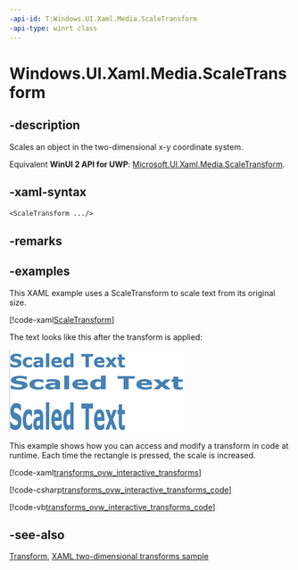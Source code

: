 ```yaml
---
-api-id: T:Windows.UI.Xaml.Media.ScaleTransform
-api-type: winrt class
---
```


<!-- Class syntax.
public class ScaleTransform : Windows.UI.Xaml.Media.Transform, Windows.UI.Xaml.Media.IScaleTransform
-->

# Windows.UI.Xaml.Media.ScaleTransform

## -description
Scales an object in the two-dimensional x-y coordinate system.

Equivalent **WinUI 2 API for UWP**: [Microsoft.UI.Xaml.Media.ScaleTransform](/windows/winui/api/microsoft.ui.xaml.media.scaletransform).

## -xaml-syntax
```xaml
<ScaleTransform .../>
```


## -remarks

## -examples
This XAML example uses a ScaleTransform to scale text from its original size.

[!code-xaml[ScaleTransform](../windows.ui.xaml/code/transforms/csharp/Scale_Transform.xaml#SnippetScaleTransform)]

The text looks like this after the transform is applied:

![Text with a scale transform applied](Images/scaled_text.png)

This example shows how you can access and modify a transform in code at runtime. Each time the rectangle is pressed, the scale is increased.

[!code-xaml[transforms_ovw_interactive_transforms](../windows.ui.xaml.media/code/transforms_ovw_interactive_transforms/csharp/Page.xaml#Snippettransforms_ovw_interactive_transforms)]

[!code-csharp[transforms_ovw_interactive_transforms_code](../windows.ui.xaml.media/code/transforms_ovw_interactive_transforms/csharp/Page.xaml.cs#Snippettransforms_ovw_interactive_transforms_code)]

[!code-vb[transforms_ovw_interactive_transforms_code](../windows.ui.xaml.media/code/transforms_ovw_interactive_transforms/vbnet/Page.xaml.vb#Snippettransforms_ovw_interactive_transforms_code)]

## -see-also
[Transform](transform.md), [XAML two-dimensional transforms sample](https://github.com/microsoftarchive/msdn-code-gallery-microsoft/tree/master/Official%20Windows%20Platform%20Sample/Windows%208.1%20Store%20app%20samples/99866-Windows%208.1%20Store%20app%20samples/XAML%20two-dimensional%20transforms%20sample)
